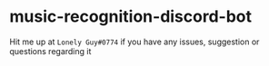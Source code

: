 # music-recognition-discord-bot

Hit me up at `Lonely Guy#0774` if you have any issues, suggestion or questions regarding it
